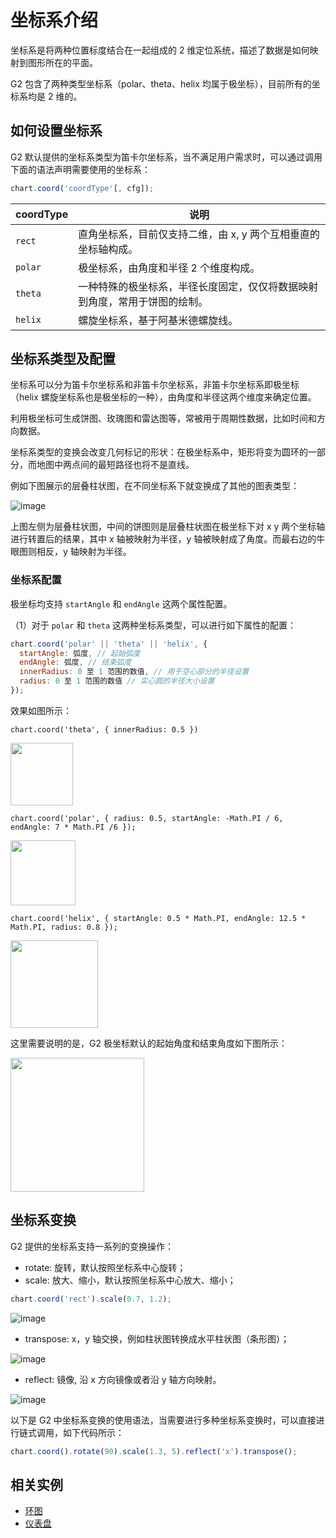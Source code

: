 <!--
index: 8
title: Coord 坐标系
resource:
  jsFiles:
    - ${url.dataSet}
    - ${url.g2}
-->

# 坐标系介绍

坐标系是将两种位置标度结合在一起组成的 2 维定位系统，描述了数据是如何映射到图形所在的平面。

G2 包含了两种类型坐标系（polar、theta、helix 均属于极坐标），目前所有的坐标系均是 2 维的。

## 如何设置坐标系

G2 默认提供的坐标系类型为笛卡尔坐标系，当不满足用户需求时，可以通过调用下面的语法声明需要使用的坐标系：

```js
chart.coord('coordType'[, cfg]);
```

coordType | 说明 |
---- | ----
 `rect` | 直角坐标系，目前仅支持二维，由 x, y 两个互相垂直的坐标轴构成。
 `polar` | 极坐标系，由角度和半径 2 个维度构成。
 `theta` | 一种特殊的极坐标系，半径长度固定，仅仅将数据映射到角度，常用于饼图的绘制。
 `helix` | 螺旋坐标系，基于阿基米德螺旋线。

## 坐标系类型及配置

坐标系可以分为笛卡尔坐标系和非笛卡尔坐标系，非笛卡尔坐标系即极坐标（helix 螺旋坐标系也是极坐标的一种），由角度和半径这两个维度来确定位置。

利用极坐标可生成饼图、玫瑰图和雷达图等，常被用于周期性数据，比如时间和方向数据。

坐标系类型的变换会改变几何标记的形状：在极坐标系中，矩形将变为圆环的一部分，而地图中两点间的最短路径也将不是直线。

例如下图展示的层叠柱状图，在不同坐标系下就变换成了其他的图表类型：

![image](https://zos.alipayobjects.com/skylark/fd9ba64b-b569-4c1d-acb9-d4dad3500258/attach/2378/44af7b435f0d3f88/image.png)

上图左侧为层叠柱状图，中间的饼图则是层叠柱状图在极坐标下对 x y 两个坐标轴进行转置后的结果，其中 x 轴被映射为半径，y 轴被映射成了角度。而最右边的牛眼图则相反，y 轴映射为半径。

### 坐标系配置

极坐标均支持 `startAngle` 和 `endAngle` 这两个属性配置。

（1）对于 `polar` 和 `theta` 这两种坐标系类型，可以进行如下属性的配置：

```js
chart.coord('polar' || 'theta' || 'helix', {
  startAngle: 弧度, // 起始弧度
  endAngle: 弧度, // 结束弧度
  innerRadius: 0 至 1 范围的数值, // 用于空心部分的半径设置
  radius: 0 至 1 范围的数值 // 实心圆的半径大小设置
});
```

效果如图所示：

`chart.coord('theta', { innerRadius: 0.5 })`

<img src="https://gw.alipayobjects.com/zos/rmsportal/xQxbzqQTjELOvrKSFEkh.png" width="100px">

`chart.coord('polar', { radius: 0.5, startAngle: -Math.PI / 6, endAngle: 7 * Math.PI /6 });`

<img src="https://gw.alipayobjects.com/zos/rmsportal/YbxpoBRuIrNsaMNOCmcG.png" width="104px">

`chart.coord('helix', { startAngle: 0.5 * Math.PI, endAngle: 12.5 * Math.PI, radius: 0.8 });`

<img src="https://gw.alipayobjects.com/zos/rmsportal/EWHCatHynDfQTPByyfVp.png" width="140px">

这里需要说明的是，G2 极坐标默认的起始角度和结束角度如下图所示：

<img src="https://zos.alipayobjects.com/skylark/85950a42-9579-44cb-b656-8dd28c9a014a/attach/2378/d648679184c6977c/image.png" width="214px">

## 坐标系变换

G2 提供的坐标系支持一系列的变换操作：

- rotate: 旋转，默认按照坐标系中心旋转；
- scale: 放大、缩小，默认按照坐标系中心放大、缩小；

```js
chart.coord('rect').scale(0.7, 1.2); 
```

![image](https://zos.alipayobjects.com/rmsportal/bAISlaEvIUpqIFVBiXKo.gif)

- transpose: x，y 轴交换，例如柱状图转换成水平柱状图（条形图）；

![image](https://zos.alipayobjects.com/skylark/3b319bf7-f5ae-4165-9753-a1fbd58cc209/attach/2378/62bc082e8beb0f78/image.png)

- reflect: 镜像, 沿 x 方向镜像或者沿 y 轴方向映射。

![image](https://zos.alipayobjects.com/skylark/3e02d865-fcfc-4afd-9ffa-66a1299b31b5/attach/2378/4225fd7483f54155/image.png)

以下是 G2 中坐标系变换的使用语法，当需要进行多种坐标系变换时，可以直接进行链式调用，如下代码所示：

```js
chart.coord().rotate(90).scale(1.3, 5).reflect('x').transpose();
```

## 相关实例

- [环图](/zh-cn/g2/3.x/demo/pie/donut.html)
- [仪表盘](/zh-cn/g2/3.x/demo/guage/basic.html)
